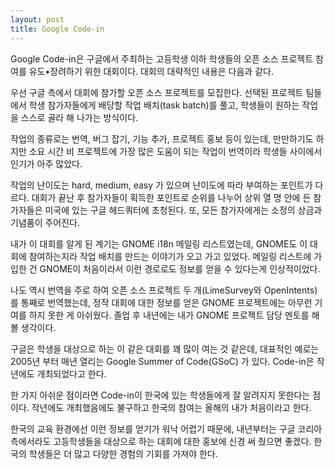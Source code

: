 ```yaml
---
layout: post
title: Google Code-in
---
```


Google Code-in은 구글에서 주최하는 고등학생 이하 학생들의 오픈 소스 프로젝트 참여를 유도•장려하기 위한 대회이다. 대회의 대략적인 내용은 다음과 같다.

우선 구글 측에서 대회에 참가할 오픈 소스 프로젝트를 모집한다. 선택된 프로젝트 팀들에서 학생 참가자들에게 배당할 작업 배치(task batch)를 풀고, 학생들이 원하는 작업을 스스로 골라 해 나가는 방식이다.

작업의 종류로는 번역, 버그 잡기, 기능 추가, 프로젝트 홍보 등이 있는데, 만만하기도 하지만 소요 시간 비 프로젝트에 가장 많은 도움이 되는 작업이 번역이라 학생들 사이에서 인기가 아주 많았다.

작업의 난이도는 hard, medium, easy 가 있으며 난이도에 따라 부여하는 포인트가 다르다. 대회가 끝난 후 참가자들이 획득한 포인트로 순위를 나누어 상위 열 명 안에 든 참가자들은 미국에 있는 구글 헤드쿼터에 초청된다. 또, 모든 참가자에게는 소정의 상금과 기념품이 주어진다.

내가 이 대회를 알게 된 계기는 GNOME i18n 메일링 리스트였는데, GNOME도 이 대회에 참여하는지라 작업 배치를 만드는 이야기가 오고 가고 있었다. 메일링 리스트에 가입한 건 GNOME이 처음이라서 이런 경로로도 정보를 얻을 수 있다는게 인상적이었다.

나도 역시 번역을 주로 하여 오픈 소스 프로젝트 두 개(LimeSurvey와 OpenIntents)를 통째로 번역했는데, 정작 대회에 대한 정보를 얻은 GNOME 프로젝트에는 아무런 기여를 하지 못한 게 아쉬웠다. 졸업 후 내년에는 내가 GNOME 프로젝트 담당 멘토를 해 볼 생각이다.

구글은 학생을 대상으로 하는 이 같은 대회를 꽤 많이 여는 것 같은데, 대표적인 예로는 2005년 부터 매년 열리는 Google Summer of Code(GSoC) 가 있다. Code-in은 작년에도 개최되었다고 한다.

한 가지 아쉬운 점이라면 Code-in이 한국에 있는 학생들에게 잘 알려지지 못한다는 점이다. 작년에도 개최했음에도 불구하고 한국의 참여는 올해의 내가 처음이라고 한다.

한국의 교육 환경에선 이런 정보를 얻기가 워낙 어렵기 때문에, 내년부터는 구글 코리아 측에서라도 고등학생들을 대상으로 하는 대회에 대한 홍보에 신경 써 줬으면 좋겠다. 한국의 학생들은 더 많고 다양한 경험의 기회를 가져야 한다.
